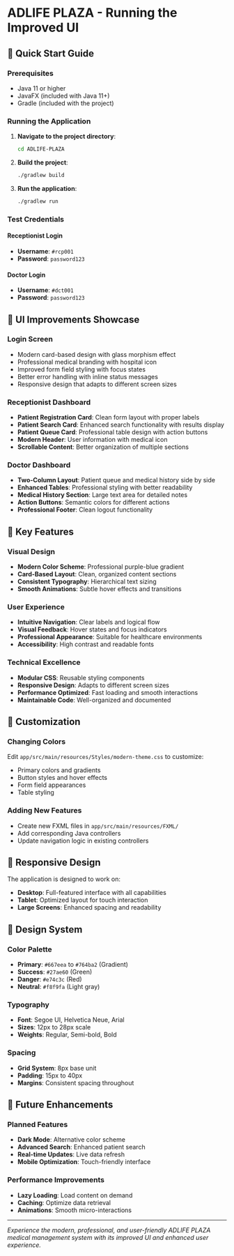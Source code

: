 # ADLIFE PLAZA - Running the Improved UI

## 🚀 Quick Start Guide

### Prerequisites
- Java 11 or higher
- JavaFX (included with Java 11+)
- Gradle (included with the project)

### Running the Application

1. **Navigate to the project directory**:
   ```bash
   cd ADLIFE-PLAZA
   ```

2. **Build the project**:
   ```bash
   ./gradlew build
   ```

3. **Run the application**:
   ```bash
   ./gradlew run
   ```

### Test Credentials

#### Receptionist Login
- **Username**: `#rcp001`
- **Password**: `password123`

#### Doctor Login
- **Username**: `#dct001`
- **Password**: `password123`

## 🎨 UI Improvements Showcase

### Login Screen
- Modern card-based design with glass morphism effect
- Professional medical branding with hospital icon
- Improved form field styling with focus states
- Better error handling with inline status messages
- Responsive design that adapts to different screen sizes

### Receptionist Dashboard
- **Patient Registration Card**: Clean form layout with proper labels
- **Patient Search Card**: Enhanced search functionality with results display
- **Patient Queue Card**: Professional table design with action buttons
- **Modern Header**: User information with medical icon
- **Scrollable Content**: Better organization of multiple sections

### Doctor Dashboard
- **Two-Column Layout**: Patient queue and medical history side by side
- **Enhanced Tables**: Professional styling with better readability
- **Medical History Section**: Large text area for detailed notes
- **Action Buttons**: Semantic colors for different actions
- **Professional Footer**: Clean logout functionality

## 🎯 Key Features

### Visual Design
- **Modern Color Scheme**: Professional purple-blue gradient
- **Card-Based Layout**: Clean, organized content sections
- **Consistent Typography**: Hierarchical text sizing
- **Smooth Animations**: Subtle hover effects and transitions

### User Experience
- **Intuitive Navigation**: Clear labels and logical flow
- **Visual Feedback**: Hover states and focus indicators
- **Professional Appearance**: Suitable for healthcare environments
- **Accessibility**: High contrast and readable fonts

### Technical Excellence
- **Modular CSS**: Reusable styling components
- **Responsive Design**: Adapts to different screen sizes
- **Performance Optimized**: Fast loading and smooth interactions
- **Maintainable Code**: Well-organized and documented

## 🔧 Customization

### Changing Colors
Edit `app/src/main/resources/Styles/modern-theme.css` to customize:
- Primary colors and gradients
- Button styles and hover effects
- Form field appearances
- Table styling

### Adding New Features
- Create new FXML files in `app/src/main/resources/FXML/`
- Add corresponding Java controllers
- Update navigation logic in existing controllers

## 📱 Responsive Design

The application is designed to work on:
- **Desktop**: Full-featured interface with all capabilities
- **Tablet**: Optimized layout for touch interaction
- **Large Screens**: Enhanced spacing and readability

## 🎨 Design System

### Color Palette
- **Primary**: `#667eea` to `#764ba2` (Gradient)
- **Success**: `#27ae60` (Green)
- **Danger**: `#e74c3c` (Red)
- **Neutral**: `#f8f9fa` (Light gray)

### Typography
- **Font**: Segoe UI, Helvetica Neue, Arial
- **Sizes**: 12px to 28px scale
- **Weights**: Regular, Semi-bold, Bold

### Spacing
- **Grid System**: 8px base unit
- **Padding**: 15px to 40px
- **Margins**: Consistent spacing throughout

## 🚀 Future Enhancements

### Planned Features
- **Dark Mode**: Alternative color scheme
- **Advanced Search**: Enhanced patient search
- **Real-time Updates**: Live data refresh
- **Mobile Optimization**: Touch-friendly interface

### Performance Improvements
- **Lazy Loading**: Load content on demand
- **Caching**: Optimize data retrieval
- **Animations**: Smooth micro-interactions

---

*Experience the modern, professional, and user-friendly ADLIFE PLAZA medical management system with its improved UI and enhanced user experience.*

